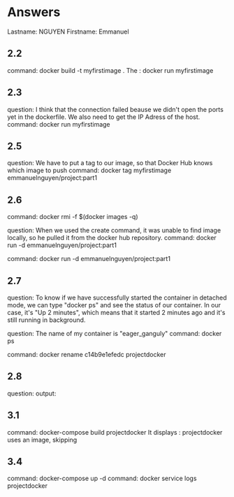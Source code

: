# Answers

Lastname: NGUYEN
Firstname: Emmanuel

## 2.2
command: docker build -t myfirstimage .
The : docker run myfirstimage


## 2.3
question: I think that the connection failed beause we didn't open the ports yet in the dockerfile. We also need to get the IP Adress of the host. 
command: docker run myfirstimage

## 2.5
question: We have to put a tag to our image, so that Docker Hub knows which image to push
command: docker tag myfirstimage emmanuelnguyen/project:part1


## 2.6
command: docker rmi -f $(docker images -q)

question: When we used the create command, it was unable to find image locally, so he pulled it from the docker hub repository. 
command: docker run -d emmanuelnguyen/project:part1

command: docker run -d emmanuelnguyen/project:part1

## 2.7
question: To know if we have successfully started the container in detached mode, we can type "docker ps" and see the status of our container. In our case, it's
"Up 2 minutes", which means that it started 2 minutes ago and it's still running in background.

question: The name of my container is "eager_ganguly"
command: docker ps

command: docker rename c14b9e1efedc projectdocker

## 2.8
question:
output: 

## 3.1
command: docker-compose build projectdocker
It displays : projectdocker uses an image, skipping

## 3.4
command: docker-compose up -d
command: docker service logs projectdocker
